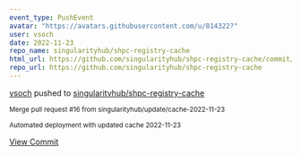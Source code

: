 ```yaml
---
event_type: PushEvent
avatar: "https://avatars.githubusercontent.com/u/814322?"
user: vsoch
date: 2022-11-23
repo_name: singularityhub/shpc-registry-cache
html_url: https://github.com/singularityhub/shpc-registry-cache/commit/27c0ee379ae95d49720145e923407ad08098d038
repo_url: https://github.com/singularityhub/shpc-registry-cache
---
```


<a href='https://github.com/vsoch' target='_blank'>vsoch</a> pushed to <a href='https://github.com/singularityhub/shpc-registry-cache' target='_blank'>singularityhub/shpc-registry-cache</a>

<small>Merge pull request #16 from singularityhub/update/cache-2022-11-23

Automated deployment with updated cache 2022-11-23</small>

<a href='https://github.com/singularityhub/shpc-registry-cache/commit/27c0ee379ae95d49720145e923407ad08098d038' target='_blank'>View Commit</a>